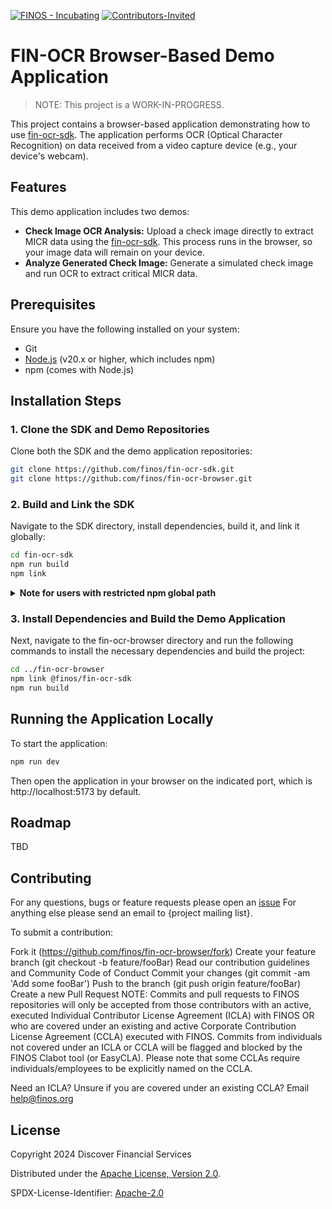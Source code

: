 [![FINOS - Incubating](https://cdn.jsdelivr.net/gh/finos/contrib-toolbox@master/images/badge-incubating.svg)](https://community.finos.org/docs/governance/Software-Projects/stages/incubating) [![Contributors-Invited](https://img.shields.io/badge/Contributors-Wanted-blue)](./CONTRIBUTE.md)
# FIN-OCR Browser-Based Demo Application

> NOTE: This project is a WORK-IN-PROGRESS.

This project contains a browser-based application demonstrating how to use [fin-ocr-sdk](https://github.com/discoverfinancial/fin-ocr-sdk). The application performs OCR (Optical Character Recognition) on data received from a video capture device (e.g., your device's webcam).

## Features
This demo application includes two demos:
- **Check Image OCR Analysis:** Upload a check image directly to extract MICR data using the [fin-ocr-sdk](https://github.com/discoverfinancial/fin-ocr-sdk). This process runs in the browser, so your image data will remain on your device.
- **Analyze Generated Check Image:** Generate a simulated check image and run OCR to extract critical MICR data.
<!--- **Check Scanner Simulation:** Capture video input from your device's webcam, simulating the behavior of a check scanner in banking apps. The application detects the presence of a check in the camera feed and performs OCR on the relevant portions of the check.
-->

## Prerequisites

Ensure you have the following installed on your system:

- Git
- [Node.js](https://nodejs.org/) (v20.x or higher, which includes npm)
- npm (comes with Node.js)

## Installation Steps

### 1. Clone the SDK and Demo Repositories
Clone both the SDK and the demo application repositories:

```bash
git clone https://github.com/finos/fin-ocr-sdk.git
git clone https://github.com/finos/fin-ocr-browser.git
```

### 2. Build and Link the SDK
Navigate to the SDK directory, install dependencies, build it, and link it globally:

```bash
cd fin-ocr-sdk
npm run build
npm link
```
<details>
<summary><strong>Note for users with restricted npm global path</strong></summary>

If the normal global path for npm is restricted on your corporate machine, you can still use `npm link` by following these steps:

### For Unix-like Systems (Linux/macOS):

1. **Set up a local npm prefix:**
   - Configure npm to use a local directory for global installations. This allows you to use `npm link` without requiring access to the restricted global path.
   - Run the following command:
     ```bash
     npm config set prefix ~/.npm-global
     ```
   - This changes the global installation directory to `~/.npm-global`, which should be accessible even with corporate restrictions.

2. **Add the new npm global directory to your PATH:**
   - Add the following line to your `.bashrc`, `.zshrc`, or corresponding shell configuration file:
     ```bash
     export PATH=~/.npm-global/bin:$PATH
     ```
   - Then, source the file to update your current shell session:
     ```bash
     source ~/.bashrc  # or source ~/.zshrc
     ```

3. **Use `npm link` as usual:**

### For Windows Users:

1. **Set up a local npm prefix:**
   - Configure npm to use a local directory for global installations by running the following command in your terminal (Command Prompt or PowerShell):
     ```bash
     npm config set prefix "%USERPROFILE%\npm-global"
     ```
   - This changes the global installation directory to `%USERPROFILE%\npm-global`, which is within your user profile and should be accessible despite corporate restrictions.

2. **Add the new npm global directory to your PATH:**
   - Open the Environment Variables settings in Windows.
   - Add `%USERPROFILE%\npm-global\bin` to your `PATH` variable.

3. **Use `npm link` as usual:**

</details>

### 3. Install Dependencies and Build the Demo Application
Next, navigate to the fin-ocr-browser directory and run the following commands to install the necessary dependencies and build the project:

```bash
cd ../fin-ocr-browser
npm link @finos/fin-ocr-sdk
npm run build
```

## Running the Application Locally
To start the application:
```bash
npm run dev
```
Then open the application in your browser on the indicated port, which is http://localhost:5173 by default.

## Roadmap

TBD

## Contributing

For any questions, bugs or feature requests please open an [issue](https://github.com/finos/fin-ocr/issues) For anything else please send an email to {project mailing list}.

To submit a contribution:

Fork it (<https://github.com/finos/fin-ocr-browser/fork>)
Create your feature branch (git checkout -b feature/fooBar)
Read our contribution guidelines and Community Code of Conduct
Commit your changes (git commit -am 'Add some fooBar')
Push to the branch (git push origin feature/fooBar)
Create a new Pull Request
NOTE: Commits and pull requests to FINOS repositories will only be accepted from those contributors with an active, executed Individual Contributor License Agreement (ICLA) with FINOS OR who are covered under an existing and active Corporate Contribution License Agreement (CCLA) executed with FINOS. Commits from individuals not covered under an ICLA or CCLA will be flagged and blocked by the FINOS Clabot tool (or EasyCLA). Please note that some CCLAs require individuals/employees to be explicitly named on the CCLA.

Need an ICLA? Unsure if you are covered under an existing CCLA? Email help@finos.org

## License

Copyright 2024 Discover Financial Services

Distributed under the [Apache License, Version 2.0](http://www.apache.org/licenses/LICENSE-2.0).

SPDX-License-Identifier: [Apache-2.0](https://spdx.org/licenses/Apache-2.0)